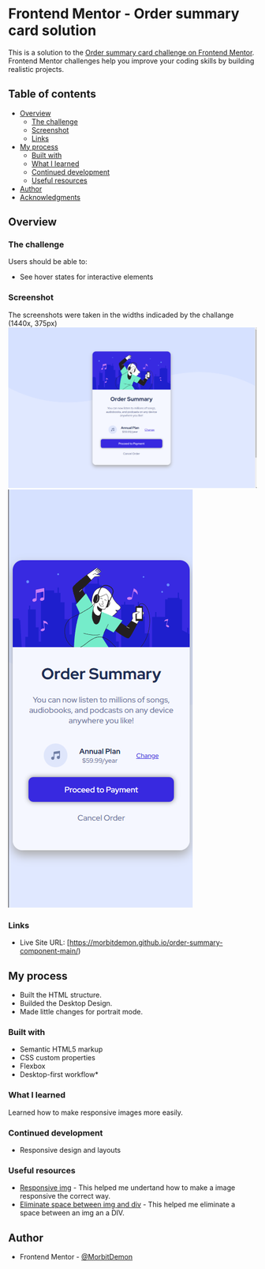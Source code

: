 # Frontend Mentor - Order summary card solution

This is a solution to the [Order summary card challenge on Frontend Mentor](https://www.frontendmentor.io/challenges/order-summary-component-QlPmajDUj). Frontend Mentor challenges help you improve your coding skills by building realistic projects. 

## Table of contents

- [Overview](#overview)
  - [The challenge](#the-challenge)
  - [Screenshot](#screenshot)
  - [Links](#links)
- [My process](#my-process)
  - [Built with](#built-with)
  - [What I learned](#what-i-learned)
  - [Continued development](#continued-development)
  - [Useful resources](#useful-resources)
- [Author](#author)
- [Acknowledgments](#acknowledgments)

## Overview

### The challenge

Users should be able to:

- See hover states for interactive elements

### Screenshot
The screenshots were taken in the widths indicaded by the challange (1440x, 375px)
![Desktop ](./images/desktop-screenshot.png)
![Mobile](./images/mobile-screenshot.png)


### Links
- Live Site URL: [https://morbitdemon.github.io/order-summary-component-main/)

## My process
- Built the HTML structure.
- Builded the Desktop Design.
- Made little changes for portrait mode.
### Built with

- Semantic HTML5 markup
- CSS custom properties
- Flexbox
- Desktop-first workflow*

### What I learned
Learned how to make responsive images more easily.
### Continued development

- Responsive design and layouts

### Useful resources

- [Responsive img](https://www.freecodecamp.org/news/css-responsive-image-tutorial/) - This helped me undertand how to make a image responsive the correct way.
- [Eliminate space between img and div](https://www.freecodecamp.org/news/css-responsive-image-tutorial/) - This helped me eliminate a space between an img an a DIV.


## Author

- Frontend Mentor - [@MorbitDemon](https://www.frontendmentor.io/profile/MorbitDemon)
